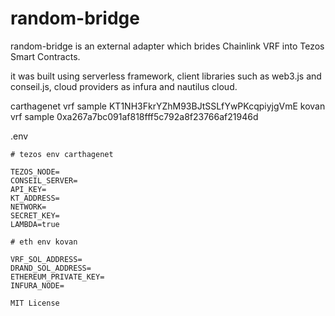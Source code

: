 # random-bridge


random-bridge is an external adapter which brides Chainlink VRF into Tezos Smart Contracts.

it was built using serverless framework, client libraries such as web3.js and conseil.js, cloud providers as infura and nautilus cloud.

carthagenet vrf sample KT1NH3FkrYZhM93BJtSSLfYwPKcqpiyjgVmE
kovan vrf sample 0xa267a7bc091af818fff5c792a8f23766af21946d

.env
```
# tezos env carthagenet

TEZOS_NODE=
CONSEIL_SERVER=
API_KEY=
KT_ADDRESS=
NETWORK=
SECRET_KEY=
LAMBDA=true

# eth env kovan

VRF_SOL_ADDRESS=
DRAND_SOL_ADDRESS=
ETHEREUM_PRIVATE_KEY=
INFURA_NODE=
```

```
MIT License
```


